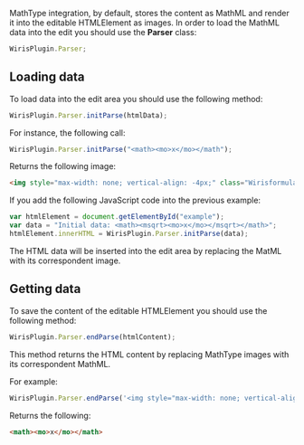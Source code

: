 MathType integration, by default, stores the content as MathML and render it into the editable HTMLElement as images. In order to load the MathML data into the edit you should use the **Parser** class:

```js
WirisPlugin.Parser;
```

## Loading data

To load data into the edit area you should use the following method:

```js
WirisPlugin.Parser.initParse(htmlData);
```

For instance, the following call:

```js
WirisPlugin.Parser.initParse("<math><mo>x</mo></math");
```

Returns the following image:

```html
<img style="max-width: none; vertical-align: -4px;" class="Wirisformula" src="data:image/svg+xml;charset=utf8,%3Csvg%20xmlns%3D%22http%3A%2F%2Fwww.w3.org%2F2000%2Fsvg%22%20xmlns%3Awrs%3D%22http%3A%2F%2Fwww.wiris.com%2Fxml%2Fcvs-extension%22%20height%3D%2219%22%20width%3D%2213%22%20wrs%3Abaseline%3D%2215%22%3E%3C!--MathML%3A%20%3Cmath%20xmlns%3D%22http%3A%2F%2Fwww.w3.org%2F1998%2FMath%2FMathML%22%3E%3Cmo%3Ex%3C%2Fmo%3E%3C%2Fmath%3E--%3E%3Cdefs%3E%3Cstyle%20type%3D%22text%2Fcss%22%2F%3E%3C%2Fdefs%3E%3Ctext%20font-family%3D%22Arial%22%20font-size%3D%2216%22%20text-anchor%3D%22middle%22%20x%3D%226.5%22%20y%3D%2215%22%3Ex%3C%2Ftext%3E%3C%2Fsvg%3E" data-mathml="Â«mathÂ»Â«moÂ»xÂ«/moÂ»Â«/mathÂ»" alt="x" role="math" width="13" height="19" align="middle" />
```

If you add the following JavaScript code into the previous example:

```js
var htmlElement = document.getElementById("example");
var data = "Initial data: <math><msqrt><mo>x</mo></msqrt></math>";
htmlElement.innerHTML = WirisPlugin.Parser.initParse(data);
```

The HTML data will be inserted into the edit area by replacing the MatML with its correspondent image.

## Getting data

To save the content of the editable HTMLElement you should use the following method:

```js
WirisPlugin.Parser.endParse(htmlContent);
```

This method returns the HTML content by replacing MathType images with its correspondent MathML.

For example:

```js
WirisPlugin.Parser.endParse('<img style="max-width: none; vertical-align: -4px;" class="Wirisformula" src="data:image/svg+xml;charset=utf8,%3Csvg%20xmlns%3D%22http%3A%2F%2Fwww.w3.org%2F2000%2Fsvg%22%20xmlns%3Awrs%3D%22http%3A%2F%2Fwww.wiris.com%2Fxml%2Fcvs-extension%22%20height%3D%2219%22%20width%3D%2213%22%20wrs%3Abaseline%3D%2215%22%3E%3C!--MathML%3A%20%3Cmath%20xmlns%3D%22http%3A%2F%2Fwww.w3.org%2F1998%2FMath%2FMathML%22%3E%3Cmo%3Ex%3C%2Fmo%3E%3C%2Fmath%3E--%3E%3Cdefs%3E%3Cstyle%20type%3D%22text%2Fcss%22%2F%3E%3C%2Fdefs%3E%3Ctext%20font-family%3D%22Arial%22%20font-size%3D%2216%22%20text-anchor%3D%22middle%22%20x%3D%226.5%22%20y%3D%2215%22%3Ex%3C%2Ftext%3E%3C%2Fsvg%3E" data-mathml="Â«mathÂ»Â«moÂ»xÂ«/moÂ»Â«/mathÂ»" alt="x" role="math" width="13" height="19" align="middle"/>');
```

Returns the following:

```html
<math><mo>x</mo></math>
```
